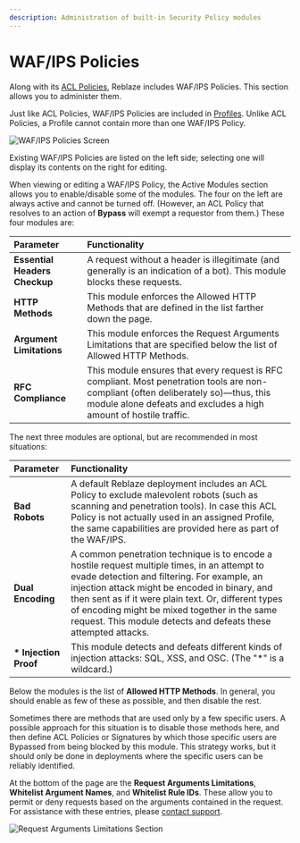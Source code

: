 ```yaml
---
description: Administration of built-in Security Policy modules
---
```


# WAF/IPS Policies

Along with its [ACL Policies](acl-policies.md), Reblaze includes WAF/IPS Policies. This section allows you to administer them.

Just like ACL Policies, WAF/IPS Policies are included in [Profiles](./). Unlike ACL Policies, a Profile cannot contain more than one WAF/IPS Policy.

![WAF/IPS Policies Screen](https://lh5.googleusercontent.com/1Fi8pzOZAav1DQo4g7U6t2WtD1uni1K21f5_AQJtsdDJD_YbpP8npfXvzQjxizjamtebuQanXtuTXxTc_S70QGf3IeOmEpA7NaujpHhOXJcM4xbHS2Tq4kOtf0RW37WcznmkmB7q)

Existing WAF/IPS Policies are listed on the left side; selecting one will display its contents on the right for editing.  

When viewing or editing a WAF/IPS Policy, the Active Modules section allows you to enable/disable some of the modules. The four on the left are always active and cannot be turned off. \(However, an ACL Policy that resolves to an action of **Bypass** will exempt a requestor from them.\) These four modules are: 

| **Parameter** | Functionality |
| :--- | :--- |
| **Essential Headers Checkup** | A request without a header is illegitimate \(and generally is an indication of a bot\). This module blocks these requests.  |
| **HTTP Methods** | This module enforces the Allowed HTTP Methods that are defined in the list farther down the page.  |
| **Argument Limitations** | This module enforces the Request Arguments Limitations that are specified below the list of Allowed HTTP Methods.  |
| **RFC Compliance** | This module ensures that every request is RFC compliant. Most penetration tools are non-compliant \(often deliberately so\)—thus, this module alone defeats and excludes a high amount of hostile traffic.  |

The next three modules are optional, but are recommended in most situations: 

| **Parameter** | Functionality |
| :--- | :--- |
| **Bad Robots** | A default Reblaze deployment includes an ACL Policy to exclude malevolent robots \(such as scanning and penetration tools\). In case this ACL Policy is not actually used in an assigned Profile, the same capabilities are provided here as part of the WAF/IPS.  |
| **Dual Encoding** | A common penetration technique is to encode a hostile request multiple times, in an attempt to evade detection and filtering. For example, an injection attack might be encoded in binary, and then sent as if it were plain text. Or, different types of encoding might be mixed together in the same request. This module detects and defeats these attempted attacks. |
| **\* Injection Proof** | This module detects and defeats different kinds of injection attacks: SQL, XSS, and OSC. \(The "\*" is a wildcard.\) |

Below the modules is the list of **Allowed HTTP Methods**. In general, you should enable as few of these as possible, and then disable the rest. 

Sometimes there are methods that are used only by a few specific users. A possible approach for this situation is to disable those methods here, and then define ACL Policies or Signatures by which those specific users are Bypassed from being blocked by this module. This strategy works, but it should only be done in deployments where the specific users can be reliably identified. 

At the bottom of the page are the **Request Arguments Limitations**, **Whitelist Argument Names**, and **Whitelist Rule IDs**. These allow you to permit or deny requests based on the arguments contained in the request. For assistance with these entries, please [contact support](../../../support.md).

![Request Arguments Limitations Section](https://lh6.googleusercontent.com/iAmfXAX0SVqw4X5kHin6Xucepa7ZcLq-P_hx_EEKI8BDbvGV5ONpu2HygmmtEtjr1Zbt0h9NmYKHe06TQYRtylxCmmH53IPsCvLVP0vwENBVfTH2EbXjDUh4UevsiDpqSeOCO2Rb)

